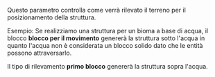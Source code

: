 Questo parametro controlla come verrà rilevato il terreno per il posizionamento della struttura.

Esempio: Se realizziamo una struttura per un bioma a base di acqua, il blocco **blocco per il movimento** genererà la struttura sotto l'acqua in quanto l'acqua non è considerata un blocco solido dato che le entità possono attraversarlo.

Il tipo di rilevamento **primo blocco** genererà la struttura sopra l'acqua.